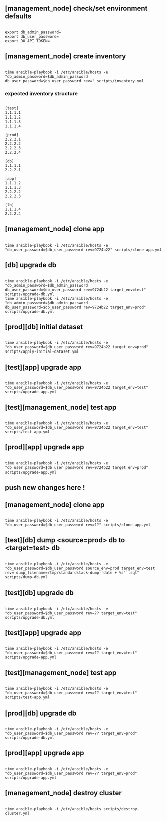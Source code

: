 ## [management_node] check/set environment defaults
<pre><code>
export db_admin_password=
export db_user_password=
export DO_API_TOKEN=
</code></pre>

## [management_node] create inventory
<pre><code>
time ansible-playbook -i /etc/ansible/hosts -e "db_admin_password=$db_admin_password db_user_password=$db_user_password rev=" scripts/inventory.yml
</code></pre>

### expected inventory structure
<pre><code>
[test]
1.1.1.1
1.1.1.2
1.1.1.3
1.1.1.4

[prod]
2.2.2.1
2.2.2.2
2.2.2.3
2.2.2.4

[db]
1.1.1.1
2.2.2.1

[app]
1.1.1.2
1.1.1.3
2.2.2.2
2.2.2.3

[lb]
1.1.1.4
2.2.2.4
</code></pre>

## [management_node] clone app
<pre><code>
time ansible-playbook -i /etc/ansible/hosts -e "db_user_password=$db_user_password rev=9724b22" scripts/clone-app.yml
</code></pre>

## [db] upgrade db
<pre><code>
time ansible-playbook -i /etc/ansible/hosts -e "db_admin_password=$db_admin_password db_user_password=$db_user_password rev=9724b22 target_env=test" scripts/upgrade-db.yml
time ansible-playbook -i /etc/ansible/hosts -e "db_admin_password=$db_admin_password db_user_password=$db_user_password rev=9724b22 target_env=prod" scripts/upgrade-db.yml
</code></pre>

## [prod][db] initial dataset
<pre><code>
time ansible-playbook -i /etc/ansible/hosts -e "db_user_password=$db_user_password rev=9724b22 target_env=prod" scripts/apply-initial-dataset.yml
</code></pre>

## [test][app] upgrade app
<pre><code>
time ansible-playbook -i /etc/ansible/hosts -e "db_user_password=$db_user_password rev=9724b22 target_env=test" scripts/upgrade-app.yml
</code></pre>

## [test][management_node] test app
<pre><code>
time ansible-playbook -i /etc/ansible/hosts -e "db_user_password=$db_user_password rev=9724b22 target_env=test" scripts/test-app.yml
</code></pre>

## [prod][app] upgrade app
<pre><code>
time ansible-playbook -i /etc/ansible/hosts -e "db_user_password=$db_user_password rev=9724b22 target_env=prod" scripts/upgrade-app.yml
</code></pre>

## push new changes here !

## [management_node] clone app
<pre><code>
time ansible-playbook -i /etc/ansible/hosts -e "db_user_password=$db_user_password rev=??" scripts/clone-app.yml
</code></pre>

## [test][db] dump <source=prod> db to <target=test> db
<pre><code>
time ansible-playbook -i /etc/ansible/hosts -e "db_user_password=$db_user_password source_env=prod target_env=test rev= dump_filename=/tmp/standardstack-dump-`date +'%s'`.sql" scripts/dump-db.yml
</code></pre>

## [test][db] upgrade db
<pre><code>
time ansible-playbook -i /etc/ansible/hosts -e "db_user_password=$db_user_password rev=?? target_env=test" scripts/upgrade-db.yml
</code></pre>

## [test][app] upgrade app
<pre><code>
time ansible-playbook -i /etc/ansible/hosts -e "db_user_password=$db_user_password rev=?? target_env=test" scripts/upgrade-app.yml
</code></pre>

## [test][management_node] test app
<pre><code>
time ansible-playbook -i /etc/ansible/hosts -e "db_user_password=$db_user_password rev=?? target_env=test" scripts/test-app.yml
</code></pre>

## [prod][db] upgrade db
<pre><code>
time ansible-playbook -i /etc/ansible/hosts -e "db_user_password=$db_user_password rev=?? target_env=prod" scripts/upgrade-db.yml
</code></pre>

## [prod][app] upgrade app
<pre><code>
time ansible-playbook -i /etc/ansible/hosts -e "db_user_password=$db_user_password rev=?? target_env=prod" scripts/upgrade-app.yml
</code></pre>

## [management_node] destroy cluster
<pre><code>
time ansible-playbook -i /etc/ansible/hosts scripts/destroy-cluster.yml
</code></pre>
